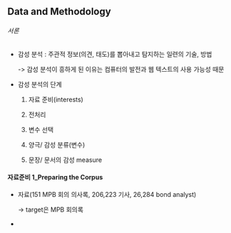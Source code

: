 ## Data and Methodology

###### 서론

- 감성 분석 : 주관적 정보(의견, 태도)를 뽑아내고 탐지하는 일련의 기술, 방법

  -> 감성 분석이 흥하게 된 이유는 컴퓨터의 발전과 웹 텍스트의 사용 가능성 때문

- 감성 분석의 단계

  1) 자료 준비(interests)

  2) 전처리

  3) 변수 선택

  4) 양극/ 감성 분류(변수)

  5) 문장/ 문서의 감성 measure

  

#### 자료준비 1_Preparing the Corpus

- 자료(151 MPB 회의 의사록, 206,223 기사, 26,284 bond analyst)

  -> target은 MPB 회의록

- 